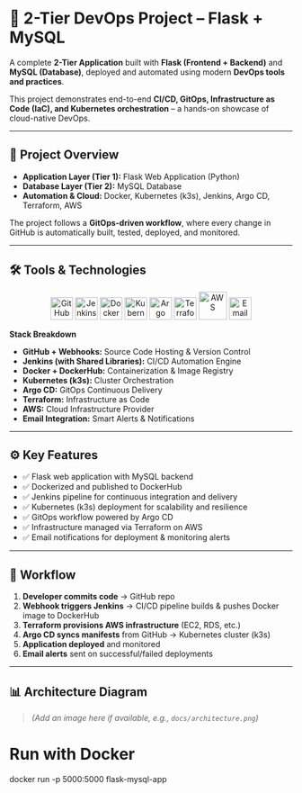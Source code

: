 # 🚀 2-Tier DevOps Project – Flask + MySQL  

A complete **2-Tier Application** built with **Flask (Frontend + Backend)** and **MySQL (Database)**, deployed and automated using modern **DevOps tools and practices**.  

This project demonstrates end-to-end **CI/CD, GitOps, Infrastructure as Code (IaC), and Kubernetes orchestration** – a hands-on showcase of cloud-native DevOps.  

---

## 📌 Project Overview  

- **Application Layer (Tier 1):** Flask Web Application (Python)  
- **Database Layer (Tier 2):** MySQL Database  
- **Automation & Cloud:** Docker, Kubernetes (k3s), Jenkins, Argo CD, Terraform, AWS  

The project follows a **GitOps-driven workflow**, where every change in GitHub is automatically built, tested, deployed, and monitored.  

---

## 🛠 Tools & Technologies  

<p align="center">
  <img src="https://cdn.jsdelivr.net/gh/devicons/devicon/icons/github/github-original.svg" width="40" title="GitHub"/>
  <img src="https://cdn.jsdelivr.net/gh/devicons/devicon/icons/jenkins/jenkins-original.svg" width="40" title="Jenkins"/>
  <img src="https://cdn.jsdelivr.net/gh/devicons/devicon/icons/docker/docker-original.svg" width="40" title="Docker"/>
  <img src="https://cdn.jsdelivr.net/gh/devicons/devicon/icons/kubernetes/kubernetes-plain.svg" width="40" title="Kubernetes"/>
  <img src="https://argo-cd.readthedocs.io/en/stable/assets/logo.png" width="40" title="Argo CD"/>
  <img src="https://cdn.jsdelivr.net/gh/devicons/devicon/icons/terraform/terraform-original.svg" width="40" title="Terraform"/>
  <img src="https://cdn.jsdelivr.net/gh/devicons/devicon/icons/amazonwebservices/amazonwebservices-plain-wordmark.svg" width="50" title="AWS"/>
  <img src="https://cdn-icons-png.flaticon.com/512/561/561127.png" width="40" title="Email Integration"/>
</p>

**Stack Breakdown**  
- **GitHub + Webhooks:** Source Code Hosting & Version Control  
- **Jenkins (with Shared Libraries):** CI/CD Automation Engine  
- **Docker + DockerHub:** Containerization & Image Registry  
- **Kubernetes (k3s):** Cluster Orchestration  
- **Argo CD:** GitOps Continuous Delivery  
- **Terraform:** Infrastructure as Code  
- **AWS:** Cloud Infrastructure Provider  
- **Email Integration:** Smart Alerts & Notifications  

---

## ⚙️ Key Features  

- ✅ Flask web application with MySQL backend  
- ✅ Dockerized and published to DockerHub  
- ✅ Jenkins pipeline for continuous integration and delivery  
- ✅ Kubernetes (k3s) deployment for scalability and resilience  
- ✅ GitOps workflow powered by Argo CD  
- ✅ Infrastructure managed via Terraform on AWS  
- ✅ Email notifications for deployment & monitoring alerts  

---

## 🔄 Workflow  

1. **Developer commits code** → GitHub repo  
2. **Webhook triggers Jenkins** → CI/CD pipeline builds & pushes Docker image to DockerHub  
3. **Terraform provisions AWS infrastructure** (EC2, RDS, etc.)  
4. **Argo CD syncs manifests** from GitHub → Kubernetes cluster (k3s)  
5. **Application deployed** and monitored  
6. **Email alerts** sent on successful/failed deployments  

---

## 📊 Architecture Diagram  

> *(Add an image here if available, e.g., `docs/architecture.png`)*  

# Run with Docker
docker run -p 5000:5000 flask-mysql-app
